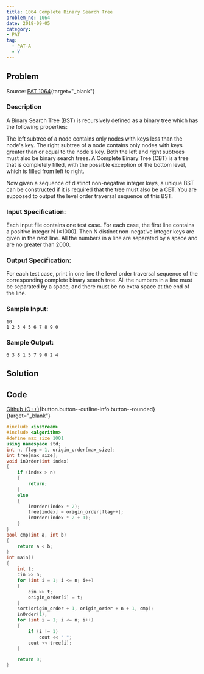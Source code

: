 ```yaml
---
title: 1064 Complete Binary Search Tree
problem_no: 1064
date: 2018-09-05
category:
- PAT
tag:
  - PAT-A
  - Y
---
```


<!--more-->

## Problem

Source: [PAT 1064](){target="_blank"}

### Description

A Binary Search Tree (BST) is recursively defined as a binary tree which has the following properties:

The left subtree of a node contains only nodes with keys less than the node's key. The right subtree of a node contains
only nodes with keys greater than or equal to the node's key. Both the left and right subtrees must also be binary
search trees. A Complete Binary Tree (CBT) is a tree that is completely filled, with the possible exception of the
bottom level, which is filled from left to right.

Now given a sequence of distinct non-negative integer keys, a unique BST can be constructed if it is required that the
tree must also be a CBT. You are supposed to output the level order traversal sequence of this BST.

### Input Specification:

Each input file contains one test case. For each case, the first line contains a positive integer N (≤1000). Then N
distinct non-negative integer keys are given in the next line. All the numbers in a line are separated by a space and
are no greater than 2000.

### Output Specification:

For each test case, print in one line the level order traversal sequence of the corresponding complete binary search
tree. All the numbers in a line must be separated by a space, and there must be no extra space at the end of the line.

### Sample Input:

```text
10
1 2 3 4 5 6 7 8 9 0
```

### Sample Output:

```text
6 3 8 1 5 7 9 0 2 4
```

## Solution

## Code

[Github (C++)](https://github.com/Alomerry/algorithm/blob/master/pat/a/){button.button--outline-info.button--rounded}{target="_blank"}


```cpp
#include <iostream>
#include <algorithm>
#define max_size 1001
using namespace std;
int n, flag = 1, origin_order[max_size];
int tree[max_size];
void inOrder(int index)
{
    if (index > n)
    {
        return;
    }
    else
    {
        inOrder(index * 2);
        tree[index] = origin_order[flag++];
        inOrder(index * 2 + 1);
    }
}
bool cmp(int a, int b)
{
    return a < b;
}
int main()
{
    int t;
    cin >> n;
    for (int i = 1; i <= n; i++)
    {
        cin >> t;
        origin_order[i] = t;
    }
    sort(origin_order + 1, origin_order + n + 1, cmp);
    inOrder(1);
    for (int i = 1; i <= n; i++)
    {
        if (i != 1)
            cout << " ";
        cout << tree[i];
    }

    return 0;
}
```
